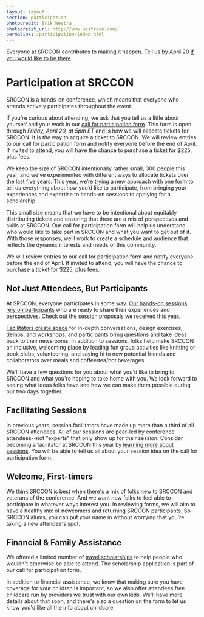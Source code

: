 ```yaml
---
layout: layout
section: participation
photocredit: Erik Westra
photocredit_url: http://www.westraco.com/
permalink: /participation/index.html
---
```


<p class="big-lead">Everyone at SRCCON contributes to making it happen. Tell us by April 20 <a href="/participation/form/">if you would like to be there</a>.</p>

# Participation at SRCCON

SRCCON is a hands-on conference, which means that everyone who attends actively participates throughout the event. 

If you're curious about attending, we ask that you tell us a little about yourself and your work in our [call for participation form](/participation/form/). This form is open through *Friday, April 20, at 5pm ET* and is how we will allocate tickets for SRCCON. It is _the_ way to acquire a ticket to SRCCON. We will review entries to our call for participation form and notify everyone before the end of April. If invited to attend, you will have the chance to purchase a ticket for $225, plus fees.

We keep the size of SRCCON intentionally rather small, 300 people this year, and we’ve experimented with different ways to allocate tickets over the last five years. This year, we’re trying a new approach with one form to tell us everything about how you’d like to participate, from bringing your experiences and expertise to hands-on sessions to applying for a scholarship.

This small size means that we have to be intentional about equitably distributing tickets and ensuring that there are a mix of perspectives and skills at SRCCON. Our call for participation form will help us understand who would like to take part in SRCCON and what you want to get out of it. With those responses, we’ll work to create a schedule and audience that reflects the dynamic interests and needs of this community.

We will review entries to our call for participation form and notify everyone before the end of April. If invited to attend, you will have the chance to purchase a ticket for $225, plus fees. 

## Not Just Attendees, But Participants

At SRCCON, everyone participates in some way. [Our hands-on sessions rely on participants](/sessions/about) who are ready to share their experiences and perspectives. [Check out the session proposals we received this year](/sessions/proposals/).

[Facilitators create space](/sessions/about#facilitators) for in-depth conversations, design exercises, demos, and workshops, and participants bring questions and take ideas back to their newsrooms. In addition to sessions, folks help make SRCCON an inclusive, welcoming place by leading fun group activities like knitting or book clubs, volunteering, and saying hi to new potential friends and collaborators over meals and coffee/tea/hot beverages.

We'll have a few questions for you about what you'd like to bring to SRCCON and what you're hoping to take home with you. We look forward to seeing what ideas folks have and how we can make them possible during our two days together.

## Facilitating Sessions

In previous years, session facilitators have made up more than a third of all SRCCON attendees. All of our sessions are peer-led by conference attendees--not "experts" that only show up for their session. Consider becoming a facilitator at SRCCON this year by [learning more about sessions](/sessions/about). You will be able to tell us all about your session idea on the call for participation form.

## Welcome, First-timers

We think SRCCON is best when there's a mix of folks new to SRCCON and veterans of the conference. And we want new folks to feel able to participate in whatever ways interest you. In reviewing forms, we will aim to have a healthy mix of newcomers and returning SRCCON participants. So SRCCON alums, you can put your name in without worrying that you're taking a new attendee's spot.

## Financial & Family Assistance

We offered a limited number of [travel scholarships](/scholarships) to help people who wouldn't otherwise be able to attend. The scholarship application is part of our call for participation form.

In addition to financial assistance, we know that making sure you have coverage for your children is important, so we also offer attendees free childcare run by providers we trust with our own kids. We'll have more details about that soon, and there's also a question on the form to let us know you'd like all the info about childcare.
